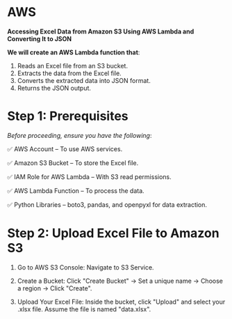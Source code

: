 # AWS
**Accessing Excel Data from Amazon S3 Using AWS Lambda and Converting It to JSON**


**We will create an AWS Lambda function that**:

1. Reads an Excel file from an S3 bucket.
2. Extracts the data from the Excel file.
3. Converts the extracted data into JSON format.
4. Returns the JSON output.
# Step 1: Prerequisites
*Before proceeding, ensure you have the following*: 

✅ AWS Account – To use AWS services.

✅ Amazon S3 Bucket – To store the Excel file.

✅ IAM Role for AWS Lambda – With S3 read permissions.

✅ AWS Lambda Function – To process the data.

✅ Python Libraries – boto3, pandas, and openpyxl for data extraction.
# Step 2: Upload Excel File to Amazon S3
1. Go to AWS S3 Console: Navigate to S3 Service.

2. Create a Bucket: Click "Create Bucket" → Set a unique name → Choose a region → Click "Create".

3. Upload Your Excel File: Inside the bucket, click "Upload" and select your .xlsx file. Assume the file is named "data.xlsx".
